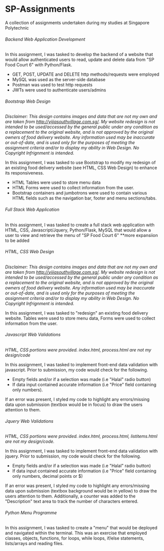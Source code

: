 # SP-Assignments
A collection of assignments undertaken during my studies at Singapore Polytechnic

###### Backend Web Application Development
In this assignment, I was tasked to develop the backend of a website that would allow authenticated users to read, update and delete data from "SP Food Court 6" with Python/Flask.
- GET, POST, UPDATE and DELETE http methods/requests were employed
- MySQL was used as the server-side database
- Postman was used to test http requests
- JWTs were used to authenticate users/admins

###### Bootstrap Web Design
*Disclaimer: This design contains images and data that are not my own and are taken from http://yijiasouthvillage.com.sg/. My website redesign is not intended to be used/accessed by the general public under any condition as a replacement to the original website, and is not approved by the original owners of food delivery website. Any information used may be inaccurate or out-of-date, and is used only for the purposes of meeting the assignment criteria and/or to display my ability in Web Design. No Copyright Infrignment is intended.*


In this assignment, I was tasked to use Bootstrap to modify my redesign of an existing food delivery website (see HTML, CSS Web Design) to enhance its responsiveness.
- HTML Tables were used to store menu data
- HTML Forms were used to collect information from the user.
- Bootstrap containers and jumbotrons were used to contain various HTML fields such as the navigation bar, footer and menu sections/tabs.


###### Full Stack Web Application
In this assignment, I was tasked to create a full stack web application with HTML, CSS, Javascript/Jquery, Python/Flask, MySQL that would allow a user to view and retrieve the menu of "SP Food Court 6"
**more expansiion to be added

###### HTML, CSS Web Design
*Disclaimer: This design contains images and data that are not my own and are taken from http://yijiasouthvillage.com.sg/. My website redesign is not intended to be used/accessed by the general public under any condition as a replacement to the original website, and is not approved by the original owners of food delivery website. Any information used may be inaccurate or out-of-date, and is used only for the purposes of meeting the assignment criteria and/or to display my ability in Web Design. No Copyright Infrignment is intended.*

In this assignment, I was tasked to "redesign" an existing food delivery website. Tables were used to store menu data, Forms were used to collect information from the user.


###### Javascript Web Validations
*HTML, CSS portions were provided. index.html, process.html are not my design/code*

In this assignment, I was tasked to implement front-end data validation with javascript. Prior to submission, my code would check for the following. 
- Empty fields and/or if a selection was made (i.e "Halal" radio button) 
- If data input contained accurate information (i.e "Price" field containing only numbers).

If an error was present, I styled my code to highlight any errors/missing data upon submission (textbox would be in focus) to draw the users attention to them.


###### Jquery Web Validations
*HTML, CSS portions were provided. index.html, process.html, listitems.html are not my design/code.*

In this assignment, I was tasked to implement front-end data validation with jquery. Prior to submission, my code would check for the following.
- Empty fields and/or if a selection was made (i.e "Halal" radio button)
- If data input contained accurate information (i.e "Price" field containing only numbers, decimal points or $)

If an error was present, I styled my code to highlight any errors/missing data upon submission (textbox background would be in yellow) to draw the users attention to them.
Additionally, a counter was added to the "Description" text area to track the number of characters entered.


###### Python Menu Programme
In this assignment, I was tasked to create a "menu" that would be deployed and navigated within the terminal. This was an exercise that employed classes, objects, functions, for loops, while loops, if/else statements, lists/arrays and reading files.
